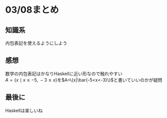 # 03/08まとめ
## 知識系
内包表記を使えるようにしよう
## 感想
数学の内包表記はかなりHaskellに近い形なので触れやすい  
$A = \left\{ x \mid x \leq -5, \; -3 \leq x \right\}$を$A=\{x|\bar{-5<x<-3}\}$と書いていいのかが疑問
## 最後に
Haskellは楽しいね

